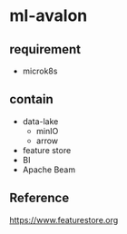# ml-avalon

## requirement
- microk8s

## contain
- data-lake
  - minIO
  - arrow
- feature store
- BI
- Apache Beam

## Reference
https://www.featurestore.org

